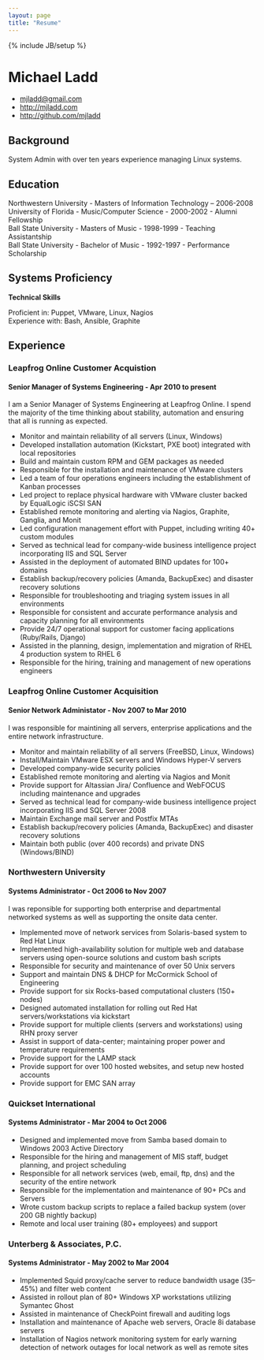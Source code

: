 ```yaml
---
layout: page
title: "Resume"
---
```

{% include JB/setup %}
# Michael Ladd

 * <mjladd@gmail.com>
 * <http://mjladd.com>
 * <http://github.com/mjladd>

## Background
System Admin with over ten years experience managing Linux systems. 

## Education

Northwestern University - Masters of Information Technology – 2006-2008 <br>
University of Florida - Music/Computer Science - 2000-2002 - Alumni Fellowship <br>
Ball State University - Masters of Music - 1998-1999 - Teaching Assistantship <br>
Ball State University - Bachelor of Music - 1992-1997 - Performance Scholarship <br>

## Systems Proficiency

**Technical Skills**
 
Proficient in:  Puppet, VMware, Linux, Nagios <br>
Experience with: Bash, Ansible, Graphite <br>

## Experience

### Leapfrog Online Customer Acquistion

#### Senior Manager of Systems Engineering - Apr 2010 to present

I am a Senior Manager of Systems Engineering at Leapfrog Online. I spend the majority of the time thinking about stability, automation and ensuring that all is running as expected. 
 * Monitor and maintain reliability of all servers (Linux, Windows) 
 * Developed installation automation (Kickstart, PXE boot) integrated with local repositories
 * Build and maintain custom RPM and GEM packages as needed
 * Responsible for the installation and maintenance of VMware clusters
 * Led a team of four operations engineers including the establishment of Kanban processes
 * Led project to replace physical hardware with VMware cluster backed by EqualLogic iSCSI SAN
 * Established remote monitoring and alerting via Nagios, Graphite, Ganglia, and Monit
 * Led configuration management effort with Puppet, including writing 40+ custom modules
 * Served as technical lead for company-wide business intelligence project incorporating IIS and SQL Server
 * Assisted in the deployment of automated BIND updates for 100+ domains
 * Establish backup/recovery policies (Amanda, BackupExec) and disaster recovery solutions
 * Responsible for troubleshooting and triaging system issues in all environments 
 * Responsible for consistent and accurate performance analysis and capacity planning for all environments
 * Provide 24/7 operational support for customer facing applications (Ruby/Rails, Django)
 * Assisted in the planning, design, implementation and migration of RHEL 4 production system to RHEL 6
 * Responsible for the hiring, training and management of new operations engineers

### Leapfrog Online Customer Acquisition

#### Senior Network Administator - Nov 2007 to Mar 2010

I was responsible for maintining all servers, enterprise applications and the entire network infrastructure. 
 * Monitor and maintain reliability of all servers (FreeBSD, Linux, Windows) 
 * Install/Maintain VMware ESX servers and Windows Hyper-V servers
 * Developed company-wide security policies
 * Established remote monitoring and alerting via Nagios and Monit
 * Provide support for Altassian Jira/ Confluence and WebFOCUS including maintenance and upgrades
 * Served as technical lead for company-wide business intelligence project incorporating IIS and SQL Server 2008
 * Maintain Exchange mail server and Postfix MTAs
 * Establish backup/recovery policies (Amanda, BackupExec) and disaster recovery solutions
 * Maintain both public (over 400 records) and private DNS (Windows/BIND)

### Northwestern University

#### Systems Administrator - Oct 2006 to Nov 2007 

I was reponsible for supporting both enterprise and departmental networked systems as well as supporting the onsite data center. 
 * Implemented move of network services from Solaris-based system to Red Hat Linux
 * Implemented high-availability solution for multiple web and database servers using open-source solutions and custom bash scripts
 * Responsible for security and maintenance of over 50 Unix servers
 * Support and maintain DNS & DHCP for McCormick School of Engineering
 * Provide support for six Rocks-based computational clusters (150+ nodes)
 * Designed automated installation for rolling out Red Hat servers/workstations via kickstart
 * Provide support for multiple clients (servers and workstations) using RHN proxy server
 * Assist in support of data-center; maintaining proper power and temperature requirements
 * Provide support for the LAMP stack
 * Provide support for over 100 hosted websites, and setup new hosted accounts
 * Provide support for EMC SAN array

### Quickset International

#### Systems Administrator - Mar 2004 to Oct  2006

 * Designed and implemented move from Samba based domain to Windows 2003 Active Directory
 * Responsible for the hiring and management of MIS staff, budget planning, and project scheduling
 * Responsible for all network services (web, email, ftp, dns) and the security of the entire network
 * Responsible for the implementation and maintenance of 90+ PCs and Servers
 * Wrote custom backup scripts to replace a failed backup system (over 200 GB nightly backup)
 * Remote and local user training (80+ employees) and support


### Unterberg & Associates, P.C.

#### Systems Administrator - May 2002 to Mar 2004

 * Implemented Squid proxy/cache server to reduce bandwidth usage (35–45%) and filter web content
 * Assisted in rollout plan of 80+ Windows XP workstations utilizing Symantec Ghost
 * Assisted in maintenance of CheckPoint firewall and auditing logs
 * Installation and maintenance of Apache web servers, Oracle 8i database servers
 * Installation of Nagios network monitoring system for early warning detection of network outages for local network as well as remote sites
